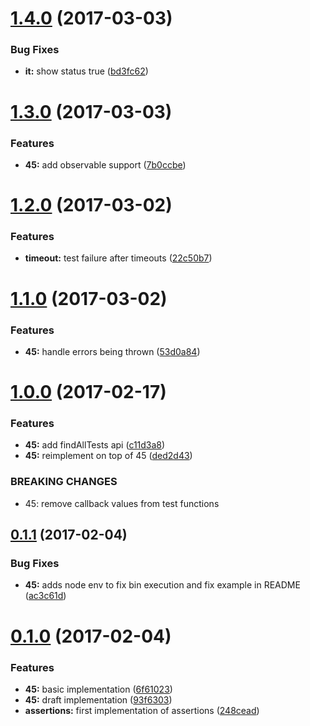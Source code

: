 <a name="1.4.0"></a>
# [1.4.0](https://github.com/TylorS/45/compare/v1.3.0...v1.4.0) (2017-03-03)


### Bug Fixes

* **it:** show status true ([bd3fc62](https://github.com/TylorS/45/commit/bd3fc62))



<a name="1.3.0"></a>
# [1.3.0](https://github.com/TylorS/45/compare/v1.2.0...v1.3.0) (2017-03-03)


### Features

* **45:** add observable support ([7b0ccbe](https://github.com/TylorS/45/commit/7b0ccbe))



<a name="1.2.0"></a>
# [1.2.0](https://github.com/TylorS/45/compare/v1.1.0...v1.2.0) (2017-03-02)


### Features

* **timeout:** test failure after timeouts ([22c50b7](https://github.com/TylorS/45/commit/22c50b7))



<a name="1.1.0"></a>
# [1.1.0](https://github.com/TylorS/45/compare/v1.0.0...v1.1.0) (2017-03-02)


### Features

* **45:** handle errors being thrown ([53d0a84](https://github.com/TylorS/45/commit/53d0a84))



<a name="1.0.0"></a>
# [1.0.0](https://github.com/TylorS/45/compare/v0.1.1...v1.0.0) (2017-02-17)


### Features

* **45:** add findAllTests api ([c11d3a8](https://github.com/TylorS/45/commit/c11d3a8))
* **45:** reimplement on top of 45 ([ded2d43](https://github.com/TylorS/45/commit/ded2d43))


### BREAKING CHANGES

* 45: remove callback values from test functions



<a name="0.1.1"></a>
## [0.1.1](https://github.com/TylorS/45/compare/v0.1.0...v0.1.1) (2017-02-04)


### Bug Fixes

* **45:** adds node env to fix bin execution and fix example in README ([ac3c61d](https://github.com/TylorS/45/commit/ac3c61d))



<a name="0.1.0"></a>
# [0.1.0](https://github.com/TylorS/45/compare/6f61023...v0.1.0) (2017-02-04)


### Features

* **45:** basic implementation ([6f61023](https://github.com/TylorS/45/commit/6f61023))
* **45:** draft implementation ([93f6303](https://github.com/TylorS/45/commit/93f6303))
* **assertions:** first implementation of assertions ([248cead](https://github.com/TylorS/45/commit/248cead))



